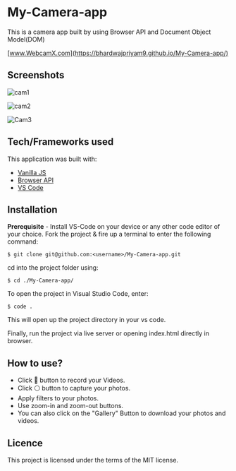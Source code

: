 # My-Camera-app

This is a camera app built by using Browser API and Document Object Model(DOM)

[www.WebcamX.com](https://bhardwajpriyam9.github.io/My-Camera-app/)

## Screenshots


![cam1](https://user-images.githubusercontent.com/65944388/122665293-01dd2f00-d1c4-11eb-80b5-1dabda6d4ff7.PNG)

![cam2](https://user-images.githubusercontent.com/65944388/124276855-fa256f00-db61-11eb-87e6-88625ccc89f1.PNG)

![Cam3](https://user-images.githubusercontent.com/65944388/124276898-07daf480-db62-11eb-8f84-e6170acd3424.PNG)



## Tech/Frameworks used
This application was built with:

- [Vanilla JS](https://developer.mozilla.org/en-US/docs/Web/JavaScript)
- [Browser API](https://developer.mozilla.org/en-US/docs/Learn/JavaScript/Client-side_web_APIs/Introduction)
- [VS Code](https://code.visualstudio.com/docs)



## Installation

**Prerequisite** - Install VS-Code on your device or any other code editor of your choice.
Fork the project & fire up a terminal to enter the following command:
```
$ git clone git@github.com:<username>/My-Camera-app.git

```
cd into the project folder using:
```
$ cd ./My-Camera-app/
```
To open the project in Visual Studio Code, enter:
```
$ code .
```
This will open up the project directory in your vs code.

Finally, run the project via live server or opening index.html directly in browser.



## How to use?

- Click 🔴 button to record your Videos.
- Click ⚪ button to capture your photos.
- Apply filters to your photos.
- Use zoom-in and zoom-out buttons.
- You can also click on the "Gallery" Button to download your photos and videos.


## Licence

This project is licensed under the terms of the MIT license.

